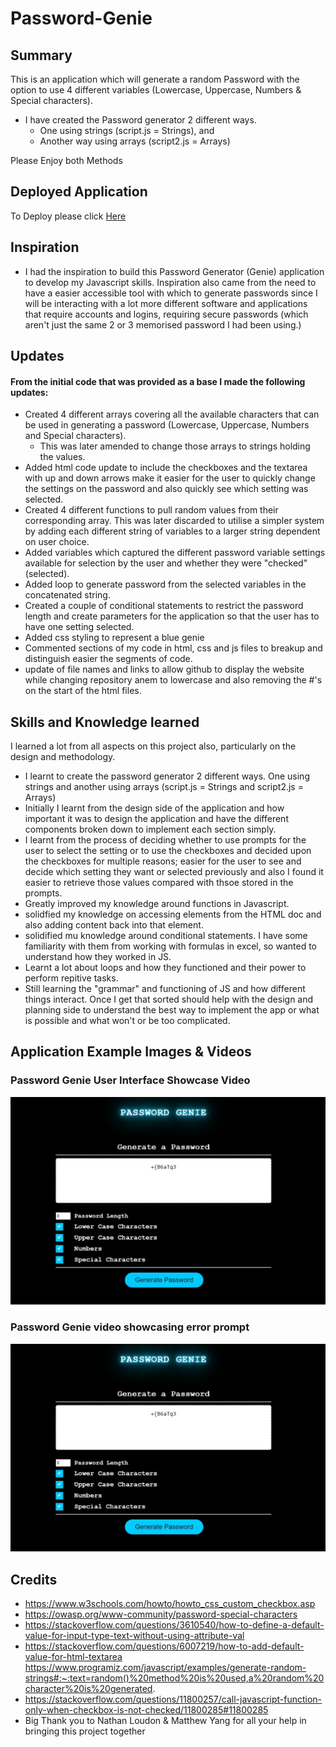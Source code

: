 # Password-Genie

## Summary

This is an application which will generate a random Password with the option to use 4 different variables (Lowercase, Uppercase, Numbers & Special characters).

- I have created the Password generator 2 different ways. 
    - One using strings (script.js = Strings), and 
    - Another way using arrays (script2.js = Arrays)

Please Enjoy both Methods

## Deployed Application
To Deploy please click [Here](https://eljsteer.github.io/password-genie/)

## Inspiration

- I had the inspiration to build this Password Generator (Genie) application to develop my Javascript skills. Inspiration also came from the need to have a easier accessible tool with which to generate passwords since I will be interacting with a lot more different software and applications that require accounts and logins, requiring secure passwords (which aren't just the same 2 or 3 memorised password I had been using.)

## Updates

#### From the initial code that was provided as a base I made the following updates:

-   Created 4 different arrays covering all the available characters that can be used in generating a password (Lowercase, Uppercase, Numbers and Special characters). 
    - This was later amended to change those arrays to strings holding the values.
-   Added html code update to include the checkboxes and the textarea with up and down arrows make it easier for the user to quickly change the settings on the password and also quickly see which setting was selected.
-   Created 4 different functions to pull random values from their corresponding array. This was later discarded to utilise a simpler system by adding each different string of variables to a larger string dependent on user choice.
-   Added variables which captured the different password variable settings available for selection by the user and whether they were "checked"(selected).
-   Added loop to generate password from the selected variables in the concatenated string. 
-   Created a couple of conditional statements to restrict the password length and create parameters for the application so that the user has to have one setting selected.
-   Added css styling to represent a blue genie
-   Commented sections of my code in html, css and js files to breakup and distinguish easier the segments of code.
-   update of file names and links to allow github to display the website while changing repository anem to lowercase and also removing the #'s on the start of the html files.

## Skills and Knowledge learned

I learned a lot from all aspects on this project also, particularly on the design and methodology.
- I learnt to create the password generator 2 different ways. One using strings and another using arrays (script.js = Strings and script2.js = Arrays)
- Initially I learnt from the design side of the application and how important it was to design the application and have the different components broken down to implement each section simply.
- I learnt from the process of deciding whether to use prompts for the user to select the setting or to use the checkboxes and decided upon the checkboxes for multiple reasons; easier for the user to see and decide which setting they want or selected previously and also I found it easier to retrieve those values compared with thsoe stored in the prompts.
- Greatly improved my knowledge around functions in Javascript.
- solidfied my knowledge on accessing elements from the HTML doc and also adding content back into that element.
- solidified mu knowledge around conditional statements. I have some familiarity with them from working with formulas in excel, so wanted to understand how they worked in JS.
- Learnt a lot about loops and how they functioned and their power to perform repitive tasks.
- Still learning the "grammar" and functioning of JS and how different things interact. Once I get that sorted should help with the design and planning side to understand the best way to implement the app or what is possible and what won't or be too complicated.

## Application Example Images & Videos

### Password Genie User Interface Showcase Video

[![Password Genie Feature Showcase Video](assets/media/password-genie_ui.jpg)](assets/media/password-genie_showcase.mp4 "Click to Watch")

### Password Genie video showcasing error prompt
[![Password Genie Feature Video showcasing error prompt](assets/media/password-genie_ui.jpg)](assets/media/password-genie_showcase_errorprompt.mp4 "Click to Watch")


## Credits
- https://www.w3schools.com/howto/howto_css_custom_checkbox.asp
- https://owasp.org/www-community/password-special-characters
- https://stackoverflow.com/questions/3610540/how-to-define-a-default-value-for-input-type-text-without-using-attribute-val
- https://stackoverflow.com/questions/6007219/how-to-add-default-value-for-html-textarea
https://www.programiz.com/javascript/examples/generate-random-strings#:~:text=random()%20method%20is%20used,a%20random%20character%20is%20generated.
- https://stackoverflow.com/questions/11800257/call-javascript-function-only-when-checkbox-is-not-checked/11800285#11800285
- Big Thank you to Nathan Loudon & Matthew Yang for all your help in bringing this project together
